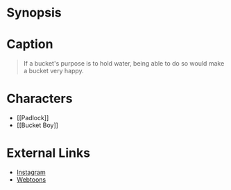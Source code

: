 # Synopsis


# Caption
> If a bucket's purpose is to hold water, being able to do so would make a bucket very happy.

# Characters
* [[Padlock]]
* [[Bucket Boy]]

# External Links
* [Instagram](https://www.instagram.com/p/B2nW616D-Ok/?igshid=YmMyMTA2M2Y=)
* [Webtoons](https://www.webtoons.com/en/challenge/twistwood-tales/4-bucket-boy/viewer?title_no=344740&episode_no=4)